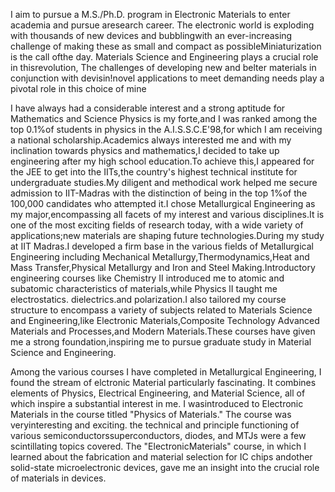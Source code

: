 I aim to pursue a M.S./Ph.D. program in Electronic Materials to enter academia and pursue aresearch career. The electronic world is exploding with thousands of new devices and bubblingwith an ever-increasing challenge of making these as small and compact as possibleMiniaturization is the call ofthe day. Materials Science and Engineering plays a crucial role in thisrevolution, The challenges of developing new and belter materials in conjunction with devisin!novel applications to meet demanding needs play a pivotal role in this choice of mine

I have always had a considerable interest and a strong aptitude for Mathematics and Science Physics is my forte,and I was ranked among the top 0.1%of students in physics in the A.I.S.S.C.E'98,for which I am receiving a national scholarship.Academics always interested me and with my inclination towards physics and mathematics,I decided to take up engineering after my high school education.To achieve this,I appeared for the JEE to get into the IITs,the country's highest technical institute for undergraduate studies.My diligent and methodical work helped me secure admission to IIT-Madras with the distinction of being in the top 1%of the 100,000 candidates who attempted it.I chose Metallurgical Engineering as my major,encompassing all facets of my interest and various disciplines.It is one of the most exciting fields of research today, with a wide variety of applications;new materials are shaping future technologies.During my study at IIT Madras.I developed a firm base in the various fields of Metallurgical Engineering including Mechanical Metallurgy,Thermodynamics,Heat and Mass Transfer,Physical Metallurgy and Iron and Steel Making.Introductory engineering courses like Chemistry II introduced me to atomic and subatomic characteristics of materials,while Physics lI taught me electrostatics. dielectrics.and polarization.I also tailored my course structure to encompass a variety of subjects related to Materials Science and Engineering,like Electronic Materials,Composite Technology Advanced Materials and Processes,and Modern Materials.These courses have given me a strong foundation,inspiring me to pursue graduate study in Material Science and Engineering.

Among the various courses I have completed in Metallurgical Engineering, I found the stream of elctronic Material particularly fascinating. It combines elements of Physics, Electrical Engineering, and Material Science, all of which inspire a substantial interest in me. I wasintroduced to Electronic Materials in the course titled "Physics of Materials." The course was veryinteresting and exciting. the technical and principle functioning of various semiconductorssuperconductors, diodes, and MTJs were a few scintillating topics covered. The "ElectronicMaterials" course, in which I learned about the fabrication and material selection for IC chips andother solid-state microelectronic devices, gave me an insight into the crucial role of materials in devices.


